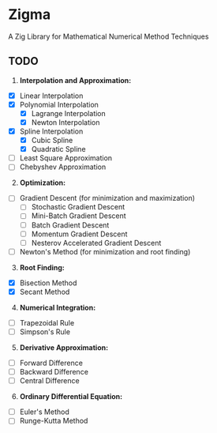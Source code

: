 # Zigma
A Zig Library for Mathematical Numerical Method Techniques 

## TODO

1. **Interpolation and Approximation:**

- [X] Linear Interpolation
- [X] Polynomial Interpolation
  - [X] Lagrange Interpolation
  - [X] Newton Interpolation
- [X] Spline Interpolation
  - [X] Cubic Spline
  - [X] Quadratic Spline
- [ ] Least Square Approximation
- [ ] Chebyshev Approximation

2. **Optimization:**

- [ ] Gradient Descent (for minimization and maximization)
  - [ ] Stochastic Gradient Descent
  - [ ] Mini-Batch Gradient Descent
  - [ ] Batch Gradient Descent
  - [ ] Momentum Gradient Descent
  - [ ] Nesterov Accelerated Gradient Descent
- [ ] Newton's Method (for minimization and root finding)

3. **Root Finding:**

- [X] Bisection Method
- [X] Secant Method

4. **Numerical Integration:**

- [ ] Trapezoidal Rule
- [ ] Simpson's Rule

5. **Derivative Approximation:**

- [ ] Forward Difference
- [ ] Backward Difference
- [ ] Central Difference

6. **Ordinary Differential Equation:**

- [ ] Euler's Method
- [ ] Runge-Kutta Method
